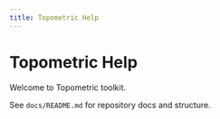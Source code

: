 ```yaml
---
title: Topometric Help
---
```


# Topometric Help

Welcome to Topometric toolkit.

See `docs/README.md` for repository docs and structure.


